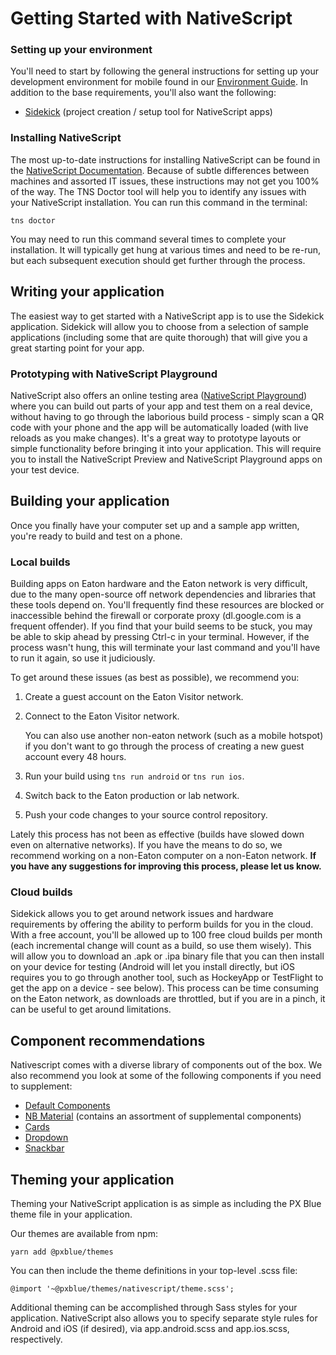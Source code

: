 # Getting Started with NativeScript

### Setting up your environment
You'll need to start by following the general instructions for setting up your development environment for mobile found in our [Environment Guide](/development/environment). In addition to the base requirements, you'll also want the following:

- [Sidekick](https://www.nativescript.org/nativescript-sidekick) (project creation / setup tool for NativeScript apps)

### Installing NativeScript
The most up-to-date instructions for installing NativeScript can be found in the [NativeScript Documentation](https://docs.nativescript.org/start/quick-setup). Because of subtle differences between machines and assorted IT issues, these instructions may not get you 100% of the way. The TNS Doctor tool will help you to identify any issues with your NativeScript installation. You can run this command in the terminal:

```
tns doctor
```

You may need to run this command several times to complete your installation. It will typically get hung at various times and need to be re-run, but each subsequent execution should get further through the process.

## Writing your application
The easiest way to get started with a NativeScript app is to use the Sidekick application. Sidekick will allow you to choose from a selection of sample applications (including some that are quite thorough) that will give you a great starting point for your app.

### Prototyping with NativeScript Playground
NativeScript also offers an online testing area ([NativeScript Playground](https://play.nativescript.org/)) where you can build out parts of your app and test them on a real device, without having to go through the laborious build process - simply scan a QR code with your phone and the app will be automatically loaded (with live reloads as you make changes). It's a great way to prototype layouts or simple functionality before bringing it into your application. This will require you to install the NativeScript Preview and NativeScript Playground apps on your test device.


## Building your application
Once you finally have your computer set up and a sample app written, you're ready to build and test on a phone.

### Local builds
Building apps on Eaton hardware and the Eaton network is very difficult, due to the many open-source off network dependencies and libraries that these tools depend on. You'll frequently find these resources are blocked or inaccessible behind the firewall or corporate proxy (dl.google.com is a frequent offender). If you find that your build seems to be stuck, you may be able to skip ahead by pressing Ctrl-c in your terminal. However, if the process wasn't hung, this will terminate your last command and you'll have to run it again, so use it judiciously.

To get around these issues (as best as possible), we recommend you:
1. Create a guest account on the Eaton Visitor network.
2. Connect to the Eaton Visitor network.

    You can also use another non-eaton network (such as a mobile hotspot) if you don't want to go through the process of creating a new guest account every 48 hours.
3. Run your build using ```tns run android``` or ```tns run ios```.
4. Switch back to the Eaton production or lab network.
5. Push your code changes to your source control repository.

Lately this process has not been as effective (builds have slowed down even on alternative networks). If you have the means to do so, we recommend working on a non-Eaton computer on a non-Eaton network. **If you have any suggestions for improving this process, please let us know.**

### Cloud builds
Sidekick allows you to get around network issues and hardware requirements by offering the ability to perform builds for you in the cloud. With a free account, you'll be allowed up to 100 free cloud builds per month (each incremental change will count as a build, so use them wisely). This will allow you to download an .apk or .ipa binary file that you can then install on your device for testing (Android will let you install directly, but iOS requires you to go through another tool, such as HockeyApp or TestFlight to get the app on a device - see below). This process can be time consuming on the Eaton network, as downloads are throttled, but if you are in a pinch, it can be useful to get around limitations.

## Component recommendations
Nativescript comes with a diverse library of components out of the box. We also recommend you look at some of the following components if you need to supplement:
- [Default Components](https://docs.nativescript.org/angular/ui/components)
- [NB Material](https://github.com/nabil-mansouri/nativescript-nbmaterial) (contains an assortment of supplemental components)
- [Cards](https://github.com/bradmartin/nativescript-cardview)
- [Dropdown](https://github.com/PeterStaev/NativeScript-Drop-Down)
- [Snackbar](https://github.com/bradmartin/nativescript-snackbar)

## Theming your application
Theming your NativeScript application is as simple as including the PX Blue theme file in your application.

Our themes are available from npm:

```
yarn add @pxblue/themes
```

You can then include the theme definitions in your top-level .scss file:

```
@import '~@pxblue/themes/nativescript/theme.scss';
```

Additional theming can be accomplished through Sass styles for your application. NativeScript also allows you to specify separate style rules for Android and iOS (if desired), via app.android.scss and app.ios.scss, respectively.